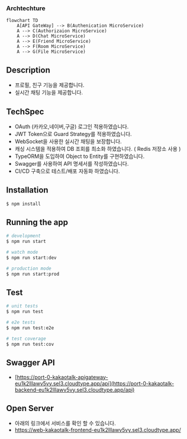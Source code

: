 ### Archtechture
```mermaid
flowchart TD
    A[API GateWay] --> B(Authenication MicroService)
    A --> C(Authorizaion MicroService)
    A --> D(Chat MicroService)
    A --> E(Friend MicroService)
    A --> F(Room MicroService)
    A --> G(File MicroService)
``` 

## Description
- 프로필, 친구 기능을 제공합니다.
- 실시간 채팅 기능을 제공합니다.

## TechSpec
- OAuth (카카오,네이버,구글) 로그인 적용하였습니다.
- JWT Token으로 Guard Strategy를 적용하였습니다.
- WebSocket을 사용한 실시간 채팅을 보장합니다.
- 캐싱 시스템을 적용하여 DB 조회를 최소화 하였습니다. ( Redis 저장소 사용 )
- TypeORM을 도입하여 Object to Entity를 구현하였습니다.
- Swagger를 사용하여 API 명세서를 작성하였습니다.
- CI/CD 구축으로 테스트/배포 자동화 하였습니다.

## Installation

```bash
$ npm install
```

## Running the app

```bash
# development
$ npm run start

# watch mode
$ npm run start:dev

# production mode
$ npm run start:prod
```

## Test

```bash
# unit tests
$ npm run test

# e2e tests
$ npm run test:e2e

# test coverage
$ npm run test:cov
```

## Swagger API
- [https://port-0-kakaotalk-apigateway-eu1k2lllawv5vy.sel3.cloudtype.app/api](https://port-0-kakaotalk-backend-eu1k2lllawv5vy.sel3.cloudtype.app/api)

## Open Server
- 아래의 링크에서 서비스를 확인 할 수 있습니다.
- https://web-kakaotalk-frontend-eu1k2lllawv5vy.sel3.cloudtype.app/
